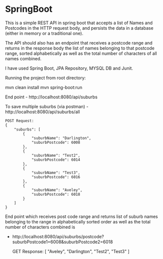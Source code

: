 # SpringBoot

This is a simple REST API in spring boot that accepts a list of Names and Postcodes in the HTTP request body, and persists the data in a database (either in memory or a traditional one). 

The API should also has an endpoint that receives a postcode range and returns in the response body the list of names belonging to that postcode range, sorted alphabetically as well as the total number of characters of all names combined. 

I have used Spring Boot, JPA Repository, MYSQL DB and Junit.

Running the project from root directory:

mvn clean install
mvn spring-boot:run

End point - http://localhost:8080/api/suburbs

To save multiple suburbs (via postman)  - http://localhost:8080/api/suburbs/all

    POST Request:
    {
        "suburbs": [
            {
                "suburbName": "Darlington",
                "suburbPostcode": 6008
            },
            {
                "suburbName": "Test2",
                "suburbPostcode": 6014	
            },
            {
                "suburbName": "Test3",
                "suburbPostcode": 6016	
            },
            {
                "suburbName": "Aveley",
                "suburbPostcode": 6018
            }
        ]
    }

End point which receives post code range and returns list of suburb names belonging to the range in alphabetically sorted order as well as the total number of characters combined is 
- http://localhost:8080/api/suburbs/postcode?suburbPostcode1=6008&suburbPostcode2=6018

    GET Response:
    [
        "Aveley",
        "Darlington",
        "Test2",
        "Test3"
    ]
